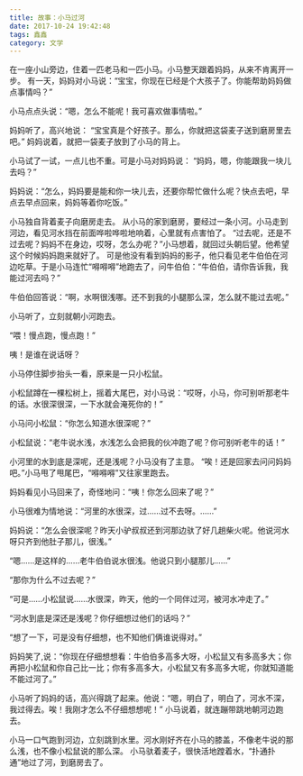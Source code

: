 ```yaml
---
title: 故事：小马过河
date: 2017-10-24 19:42:48
tags: 鑫鑫
category: 文学
---
```

在一座小山旁边，住着一匹老马和一匹小马。小马整天跟着妈妈，从来不肯离开一步。 有一天，妈妈对小马说：“宝宝，你现在已经是个大孩子了。你能帮助妈妈做点事情吗？” 

小马点点头说：“嗯，怎么不能呢！我可喜欢做事情啦。” 

妈妈听了，高兴地说： “宝宝真是个好孩子。那么，你就把这袋麦子送到磨房里去吧。” 妈妈说着，就把一袋麦子放到了小马的背上。 

小马试了一试，一点儿也不重。可是小马对妈妈说： “妈妈，嗯，你能跟我一块儿去吗？” 

妈妈说：“怎么，妈妈要是能和你一块儿去，还要你帮忙做什么呢？快点去吧，早点去早点回来，妈妈等着你吃饭。” 

小马独自背着麦子向磨房走去。 从小马的家到磨房，要经过一条小河。小马走到河边，看见河水挡在前面哗啦哗啦地响着，心里就有点害怕了。 “过去呢，还是不过去呢？妈妈不在身边，哎呀，怎么办呢？”小马想着，就回过头朝后望。他希望这个时候妈妈跑来就好了。 可是他没有看到妈妈的影子，他只看见老牛伯伯在河边吃草。于是小马连忙“嘚嘚嘚”地跑去了，问牛伯伯：“牛伯伯，请你告诉我，我能过河去吗？” 

牛伯伯回答说：“啊，水啊很浅哪。还不到我的小腿那么深，怎么就不能过去呢。” 

小马听了，立刻就朝小河跑去。 

“喂！慢点跑，慢点跑！” 

咦！是谁在说话呀？ 

小马停住脚步抬头一看，原来是一只小松鼠。 

小松鼠蹲在一棵松树上，摇着大尾巴，对小马说：“哎呀，小马，你可别听那老牛的话。水很深很深，一下水就会淹死你的！” 

小马问小松鼠：“你怎么知道水很深呢？” 

小松鼠说：“老牛说水浅，水浅怎么会把我的伙冲跑了呢？你可别听老牛的话！” 

小河里的水到底是深呢，还是浅呢？小马没有了主意。 “唉！还是回家去问问妈妈吧。”小马甩了甩尾巴，“嘚嘚嘚”又往家里跑去。 

妈妈看见小马回来了，奇怪地问：“咦！你怎么回来了呢？” 

小马很难为情地说：“河里的水很深，过……过不去呀。……” 

妈妈说：“怎么会很深呢？昨天小驴叔叔还到河那边驮了好几趟柴火呢。他说河水呀只齐到他肚子那儿，很浅。” 

“嗯……是这样的……老牛伯伯说水很浅。他说只到小腿那儿……” 

“那你为什么不过去呢？” 

“可是……小松鼠说……水很深，昨天，他的一个同伴过河，被河水冲走了。” 

“河水到底是深还是浅呢？你仔细想过他们的话吗？” 

“想了一下，可是没有仔细想，也不知他们俩谁说得对。” 

妈妈笑了,说：“你现在仔细想想看：牛伯伯多高多大呀，小松鼠又有多高多大；你再把小松鼠和你自己比一比；你有多高多大，小松鼠又有多高多大呢，你就知道能不能过河了。” 

小马听了妈妈的话，高兴得跳了起来。他说：“嗯，明白了，明白了，河水不深，我过得去。唉！我刚才怎么不仔细想想呢！” 小马说着，就连蹦带跳地朝河边跑去。 

小马一口气跑到河边，立刻跳到水里。河水刚好齐在小马的膝盖，不像老牛说的那么浅，也不像小松鼠说的那么深。 小马驮着麦子，很快活地蹚着水，“扑通扑通”地过了河，到磨房去了。
